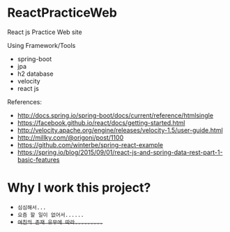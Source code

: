 # ReactPracticeWeb
React js Practice Web site

Using Framework/Tools
* spring-boot
* jpa
* h2 database
* velocity
* react js

References:
* http://docs.spring.io/spring-boot/docs/current/reference/htmlsingle
* https://facebook.github.io/react/docs/getting-started.html
* http://velocity.apache.org/engine/releases/velocity-1.5/user-guide.html
* http://millky.com/@origoni/post/1100
* https://github.com/winterbe/spring-react-example
* https://spring.io/blog/2015/09/01/react-js-and-spring-data-rest-part-1-basic-features


# Why I work this project?
* `심심해서...`
* `요즘 할 일이 없어서......`
* ~~`여친의 존재 유무에 따라.........`~~